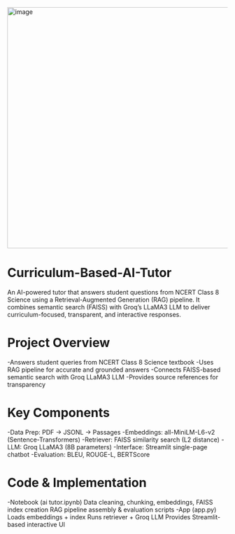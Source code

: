 <img width="1028" height="551" alt="image" src="https://github.com/user-attachments/assets/bf499609-a508-4b7e-9a1e-452a9727f7e2" />


# Curriculum-Based-AI-Tutor
An AI-powered tutor that answers student questions from NCERT Class 8 Science using a Retrieval-Augmented Generation (RAG) pipeline.
It combines semantic search (FAISS) with Groq’s LLaMA3 LLM to deliver curriculum-focused, transparent, and interactive responses.

# Project Overview

-Answers student queries from NCERT Class 8 Science textbook
-Uses RAG pipeline for accurate and grounded answers
-Connects FAISS-based semantic search with Groq LLaMA3 LLM
-Provides source references for transparency

# Key Components

-Data Prep: PDF → JSONL → Passages
-Embeddings: all-MiniLM-L6-v2 (Sentence-Transformers)
-Retriever: FAISS similarity search (L2 distance)
-LLM: Groq LLaMA3 (8B parameters)
-Interface: Streamlit single-page chatbot
-Evaluation: BLEU, ROUGE-L, BERTScore


# Code & Implementation

-Notebook (ai tutor.ipynb)
Data cleaning, chunking, embeddings, FAISS index creation
RAG pipeline assembly & evaluation scripts
-App (app.py)
Loads embeddings + index
Runs retriever + Groq LLM
Provides Streamlit-based interactive UI
